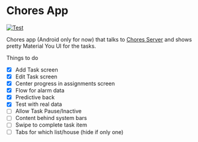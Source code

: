 # Chores App

[![Test](https://github.com/ramitsuri/chores-client/actions/workflows/test.yml/badge.svg)](https://github.com/ramitsuri/chores-client/actions/workflows/test.yml)

Chores app (Android only for now) that talks to [Chores Server](https://github.com/ramitsuri/chores-server)
and shows pretty Material You UI for the tasks.

Things to do

- [x] Add Task screen
- [x] Edit Task screen
- [x] Center progress in assignments screen
- [x] Flow for alarm data 
- [x] Predictive back
- [x] Test with real data 
- [ ] Allow Task Pause/Inactive
- [ ] Content behind system bars
- [ ] Swipe to complete task item
- [ ] Tabs for which list/house (hide if only one)
